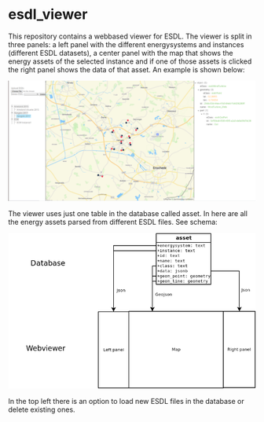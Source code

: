 # esdl_viewer

This repository contains a webbased viewer for ESDL. The viewer is split in three panels: a left panel with the different energysystems and instances (different ESDL datasets), a center panel with the map that shows the energy assets of the selected instance and if one of those assets is clicked the right panel shows the data of that asset. An example is shown below: 

![example](https://github.com/Geodan/esdl_viewer/blob/master/webviewer_example.png)

The viewer uses just one table in the database called asset. In here are all the energy assets parsed from different ESDL files. See schema:

![example](https://github.com/Geodan/esdl_viewer/blob/master/webviewer.png)

In the top left there is an option to load new ESDL files in the database or delete existing ones.
